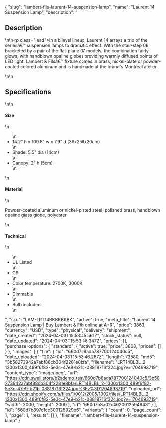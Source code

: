 {
  "slug": "lambert-fils-laurent-14-suspension-lamp",
  "name": "Laurent 14 Suspension Lamp",
  "description": "<h2>Description</h2>\n<!-- split -->\n<p class=\"lead\">In a bilevel lineup, Laurent 14 arrays a trio of the seriesâ€™ suspension lamps to dramatic effect. With the stair-step 06 bracketed by a pair of the flat-plane 07 models, the combination fairly glows, with handblown opaline globes providing warmly diffused points of LED light. Lambert &amp; Filsâ€™ fixture comes in brass, nickel-plate or powder-coated colored aluminum and is handmade at the brand's Montreal atelier.  </p>\n<!-- split -->\n<h2>Specifications</h2>\n<!-- split -->\n<h4>Size</h4>\n<ul>\n<li>14.2\" h x 100.8\" w x 7.9\" d (36x256x20cm)</li>\n<li>Shade: 5.5\" dia (14cm)</li>\n<li>Canopy: 2\" h (5cm)</li>\n</ul>\n<h4>Material</h4>\n<p>Powder-coated aluminum or nickel-plated steel, polished brass, handblown opaline glass globe, polyester</p>\n<h4>Technical</h4>\n<ul>\n<li>UL Listed</li>\n<li>G9</li>\n<li>Color temperature: 2700K, 3000K</li>\n<li>Dimmable</li>\n<li>Bulb included</li>\n</ul>",
  "sku": "LAM-LRT14BKBKBKBK",
  "active": true,
  "meta_title": "Laurent 14 Suspension Lamp | Buy Lambert & Fils online at A+R",
  "price": 3863,
  "currency": "USD",
  "type": "physical",
  "delivery": "shipment",
  "date_created": "2024-04-03T15:53:45.561Z",
  "stock_status": null,
  "date_updated": "2024-04-03T15:53:46.347Z",
  "prices": [],
  "purchase_options": {
    "standard": {
      "active": true,
      "price": 3863,
      "prices": []
    }
  },
  "images": [
    {
      "file": {
        "id": "660d7b8ada787700124040c5",
        "date_uploaded": "2024-04-03T15:53:46.267Z",
        "length": 73580,
        "md5": "3b58273942a7abf88cb304f2281e8bfa",
        "filename": "LRT14BLBL_2-1300x1300_489f6f82-5e3c-47e9-b21b-08818716f324.jpg?v=1704693719",
        "content_type": "image/jpeg",
        "url": "https://cdn.swell.store/b2sdemo_test/660d7b8ada787700124040c5/3b58273942a7abf88cb304f2281e8bfa/LRT14BLBL_2-1300x1300_489f6f82-5e3c-47e9-b21b-08818716f324.jpg%3Fv%3D1704693719",
        "uploaded_url": "https://cdn.shopify.com/s/files/1/0012/2005/1002/files/LRT14BLBL_2-1300x1300_489f6f82-5e3c-47e9-b21b-08818716f324.jpg?v=1704693719",
        "width": 2000,
        "height": 2000
      },
      "id": "660d7b8a02c4020012594843"
    }
  ],
  "id": "660d7b897c1cc300128929b6",
  "variants": {
    "count": 0,
    "page_count": 1,
    "page": 1,
    "results": []
  },
  "filename": "lambert-fils-laurent-14-suspension-lamp"
}